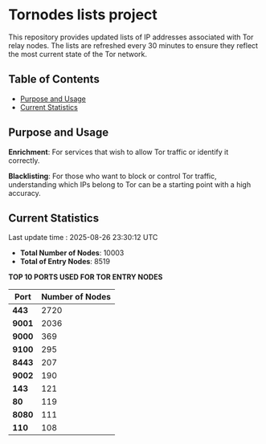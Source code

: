 # Tornodes lists project

This repository provides updated lists of IP addresses associated with Tor relay nodes. The lists are refreshed every 30 minutes to ensure they reflect the most current state of the Tor network.

## Table of Contents

- [Purpose and Usage](#purpose-and-usage)
- [Current Statistics](#current-statistics)


## Purpose and Usage

**Enrichment**: For services that wish to allow Tor traffic or identify it correctly.

**Blacklisting**: For those who want to block or control Tor traffic, understanding which IPs belong to Tor can be a starting point with a high accuracy.

## Current Statistics

Last update time : 2025-08-26 23:30:12 UTC

- **Total Number of Nodes**: 10003
- **Total of Entry Nodes**: 8519

**TOP 10 PORTS USED FOR TOR ENTRY NODES**

| **Port** | **Number of Nodes** |
|------|-----------------|
| **443**   | 2720  |
| **9001**   | 2036  |
| **9000**   | 369  |
| **9100**   | 295  |
| **8443**   | 207  |
| **9002**   | 190  |
| **143**   | 121  |
| **80**   | 119  |
| **8080**   | 111  |
| **110**   | 108  |

